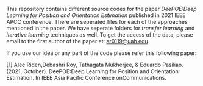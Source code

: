 This repository contains different source codes for the paper *DeePOE:Deep Learning for Position and Orientation Estimation* published in 2021 IEEE APCC conference. There are seperated files for each of the approaches mentioned in the paper. We have seperate folders for *transfer learning* and *iterative learning* techniques as well. To get the access of the data, please email to the first author of the paper at: ar0119@uah.edu.


If you use our idea or any part of the code please refer this following paper:

[1] Alec Riden,Debashri Roy, Tathagata Mukherjee, & Eduardo Pasiliao. (2021, October). DeePOE:Deep Learning for Position and Orientation Estimation. In IEEE Asia Pacific Conference onCommunications.
